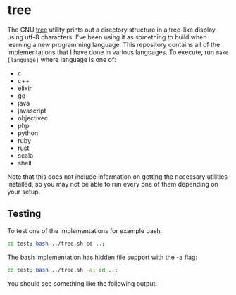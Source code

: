 # tree

The GNU [tree](https://linux.die.net/man/1/tree) utility prints out a directory structure in a tree-like display using utf-8 characters. I've been using it as something to build when learning a new programming language. This repository contains all of the implementations that I have done in various languages. To execute, run `make [language]` where language is one of:

* c
* c++
* elixir
* go
* java
* javascript
* objectivec
* php
* python
* ruby
* rust
* scala
* shell

Note that this does not include information on getting the necessary utilities installed, so you may not be able to run every one of them depending on your setup.

## Testing

To test one of the implementations for example bash:
```bash
cd test; bash ../tree.sh cd ..;
```

The bash implementation has hidden file support with the -a flag:
```bash
cd test; bash ../tree.sh -a; cd ..;
```

You should see something like the following output:

